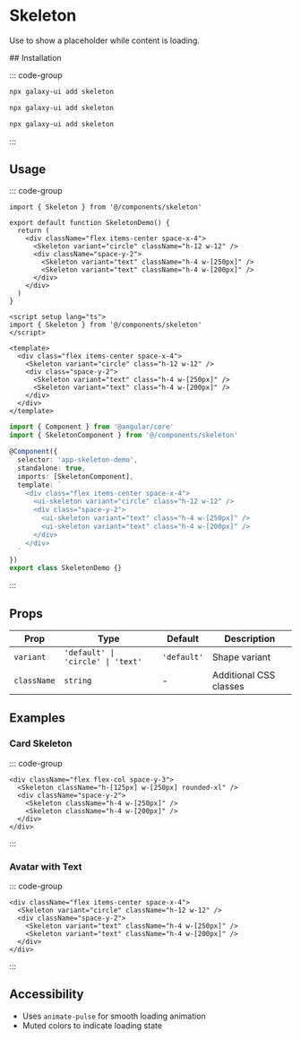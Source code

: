 # Skeleton

Use to show a placeholder while content is loading.


<ComponentPreview name="SkeletonDemo">
  <template #preview>
    <DemoContainer>
      <SkeletonDemo />
    </DemoContainer>
  </template>
  <template #code>

::: code-group
```vue [Vue]
<template><div>Demo</div></template>
```

```tsx [React]
export default function App() { return <div>Demo</div> }
```

```typescript [Angular]
@Component({ template: `<div>Demo</div>` })
export class DemoComponent {}
```
:::

  </template>
</ComponentPreview>
## Installation

::: code-group
```bash [React]
npx galaxy-ui add skeleton
```

```bash [Vue]
npx galaxy-ui add skeleton
```

```bash [Angular]
npx galaxy-ui add skeleton
```
:::

## Usage

::: code-group
```tsx [React]
import { Skeleton } from '@/components/skeleton'

export default function SkeletonDemo() {
  return (
    <div className="flex items-center space-x-4">
      <Skeleton variant="circle" className="h-12 w-12" />
      <div className="space-y-2">
        <Skeleton variant="text" className="h-4 w-[250px]" />
        <Skeleton variant="text" className="h-4 w-[200px]" />
      </div>
    </div>
  )
}
```

```vue [Vue]
<script setup lang="ts">
import { Skeleton } from '@/components/skeleton'
</script>

<template>
  <div class="flex items-center space-x-4">
    <Skeleton variant="circle" class="h-12 w-12" />
    <div class="space-y-2">
      <Skeleton variant="text" class="h-4 w-[250px]" />
      <Skeleton variant="text" class="h-4 w-[200px]" />
    </div>
  </div>
</template>
```

```typescript [Angular]
import { Component } from '@angular/core'
import { SkeletonComponent } from '@/components/skeleton'

@Component({
  selector: 'app-skeleton-demo',
  standalone: true,
  imports: [SkeletonComponent],
  template: `
    <div class="flex items-center space-x-4">
      <ui-skeleton variant="circle" class="h-12 w-12" />
      <div class="space-y-2">
        <ui-skeleton variant="text" class="h-4 w-[250px]" />
        <ui-skeleton variant="text" class="h-4 w-[200px]" />
      </div>
    </div>
  `
})
export class SkeletonDemo {}
```
:::

## Props

| Prop | Type | Default | Description |
|------|------|---------|-------------|
| `variant` | `'default' \| 'circle' \| 'text'` | `'default'` | Shape variant |
| `className` | `string` | - | Additional CSS classes |

## Examples

### Card Skeleton

::: code-group
```tsx [React]
<div className="flex flex-col space-y-3">
  <Skeleton className="h-[125px] w-[250px] rounded-xl" />
  <div className="space-y-2">
    <Skeleton className="h-4 w-[250px]" />
    <Skeleton className="h-4 w-[200px]" />
  </div>
</div>
```
:::

### Avatar with Text

::: code-group
```tsx [React]
<div className="flex items-center space-x-4">
  <Skeleton variant="circle" className="h-12 w-12" />
  <div className="space-y-2">
    <Skeleton variant="text" className="h-4 w-[250px]" />
    <Skeleton variant="text" className="h-4 w-[200px]" />
  </div>
</div>
```
:::

## Accessibility

- Uses `animate-pulse` for smooth loading animation
- Muted colors to indicate loading state
